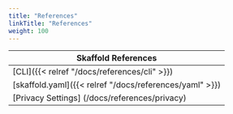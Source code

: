 ```yaml
---
title: "References"
linkTitle: "References"
weight: 100
---
```


| Skaffold References  |
|----------|
| [CLI]({{< relref "/docs/references/cli" >}}) |
| [skaffold.yaml]({{< relref "/docs/references/yaml" >}}) |
| [Privacy Settings] (/docs/references/privacy) |

